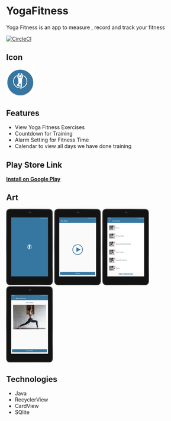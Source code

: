 # YogaFitness

Yoga Fitness is an app to measure , record and track your fitness

[![CircleCI](https://circleci.com/gh/anelemhlanga/YogaFitness/tree/master.svg?style=shield)](https://circleci.com/gh/anelemhlanga/YogaFitness/tree/master)

## Icon
<img src="art/icon.png" width="15%" />

## Features
* View Yoga Fitness Exercises
* Countdown for Training
* Alarm Setting for Fitness Time
* Calendar to view all days we have done training

## Play Store Link
**[Install on Google Play](https://play.google.com/store/apps/details?id=com.anelemhlanga.yogafitness)**

## Art
<img src="art/0.png" width="25%" /> <img src="art/1.png" width="25%" /> <img src="art/2.png" width="25%" /> <img src="art/3.png" width="25%" />


## Technologies
* Java 
* RecyclerView
* CardView 
* SQlite
